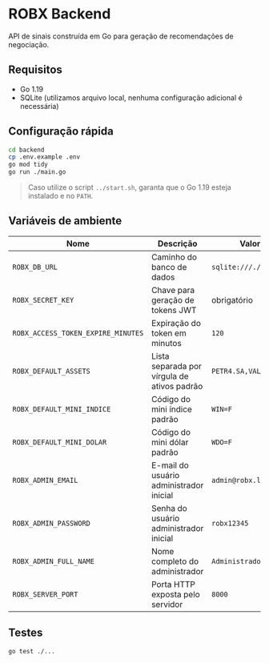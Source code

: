 # ROBX Backend

API de sinais construída em Go para geração de recomendações de negociação.

## Requisitos

- Go 1.19
- SQLite (utilizamos arquivo local, nenhuma configuração adicional é necessária)

## Configuração rápida

```bash
cd backend
cp .env.example .env
go mod tidy
go run ./main.go
```

> Caso utilize o script `../start.sh`, garanta que o Go 1.19 esteja instalado e no `PATH`.

## Variáveis de ambiente

| Nome | Descrição | Valor padrão |
| --- | --- | --- |
| `ROBX_DB_URL` | Caminho do banco de dados | `sqlite:///./robx.db` |
| `ROBX_SECRET_KEY` | Chave para geração de tokens JWT | obrigatório |
| `ROBX_ACCESS_TOKEN_EXPIRE_MINUTES` | Expiração do token em minutos | `120` |
| `ROBX_DEFAULT_ASSETS` | Lista separada por vírgula de ativos padrão | `PETR4.SA,VALE3.SA,BBDC4.SA` |
| `ROBX_DEFAULT_MINI_INDICE` | Código do mini índice padrão | `WIN=F` |
| `ROBX_DEFAULT_MINI_DOLAR` | Código do mini dólar padrão | `WDO=F` |
| `ROBX_ADMIN_EMAIL` | E-mail do usuário administrador inicial | `admin@robx.local` |
| `ROBX_ADMIN_PASSWORD` | Senha do usuário administrador inicial | `robx12345` |
| `ROBX_ADMIN_FULL_NAME` | Nome completo do administrador | `Administrador ROBX` |
| `ROBX_SERVER_PORT` | Porta HTTP exposta pelo servidor | `8000` |

## Testes

```bash
go test ./...
```
